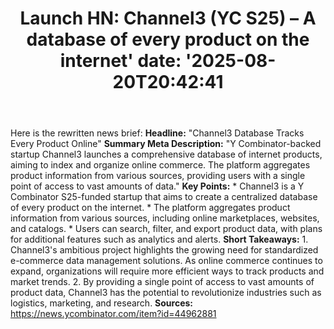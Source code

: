 ﻿---
title: "Launch HN: Channel3 (YC S25) – A database of every product on the internet'
date: '2025-08-20T20:42:41"
category: "Markets"
summary: ""
slug: "launch hn channel3 yc s25  a database of every product on th"
source_urls:
  - "https://news.ycombinator.com/item?id=44962881"
seo:
  title: "Launch HN: Channel3 (YC S25) – A database of every product on the internet | Hash n Hedge'
  description: '"
  keywords: ["news", "markets", "brief"]
---
Here is the rewritten news brief:  **Headline:** "Channel3 Database Tracks Every Product Online"  **Summary Meta Description:** "Y Combinator-backed startup Channel3 launches a comprehensive database of internet products, aiming to index and organize online commerce. The platform aggregates product information from various sources, providing users with a single point of access to vast amounts of data."  **Key Points:**  * Channel3 is a Y Combinator S25-funded startup that aims to create a centralized database of every product on the internet. * The platform aggregates product information from various sources, including online marketplaces, websites, and catalogs. * Users can search, filter, and export product data, with plans for additional features such as analytics and alerts.  **Short Takeaways:**  1. Channel3's ambitious project highlights the growing need for standardized e-commerce data management solutions. As online commerce continues to expand, organizations will require more efficient ways to track products and market trends. 2. By providing a single point of access to vast amounts of product data, Channel3 has the potential to revolutionize industries such as logistics, marketing, and research.  **Sources:** https://news.ycombinator.com/item?id=44962881 
